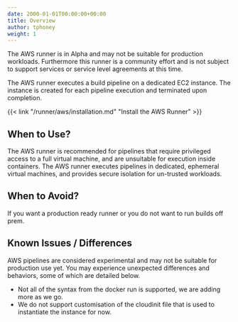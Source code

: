 ```yaml
---
date: 2000-01-01T00:00:00+00:00
title: Overview
author: tphoney
weight: 1
---
```


<div class="alert">
The AWS runner is in Alpha and may not be suitable for production workloads. Furthermore this runner is a community effort and is not subject to support services or service level agreements at this time.
</div>

The AWS runner executes a build pipeline on a dedicated EC2 instance. The instance is created for each pipeline execution and terminated upon completion.

{{< link "/runner/aws/installation.md" "Install the AWS Runner" >}}

## When to Use?

The AWS runner is recommended for pipelines that require privileged access to a full virtual machine, and are unsuitable for execution inside containers. The AWS runner executes pipelines in dedicated, ephemeral virtual machines, and provides secure isolation for un-trusted workloads.

## When to Avoid?

If you want a production ready runner or you do not want to run builds off prem.

## Known Issues / Differences

AWS pipelines are considered experimental and may not be suitable for production use yet. You may experience unexpected differences and behaviors, some of which are detailed below.

* Not all of the syntax from the docker run is supported, we are adding more as we go.
* We do not support customisation of the cloudinit file that is used to instantiate the instance for now.

